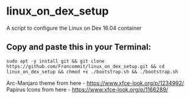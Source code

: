 # linux_on_dex_setup
A script to configure the Linux on Dex 16.04 container

## Copy and paste this in your Terminal:
```
sudo apt -y install git && git clone https://github.com/Francommit/linux_on_dex_setup.git && cd linux_on_dex_setup && chmod +x ./bootstrap.sh && ./bootstrap.sh
```

Arc-Manjaro theme from here - https://www.xfce-look.org/p/1234992/
Papirus Icons from here - https://www.xfce-look.org/p/1166289/
